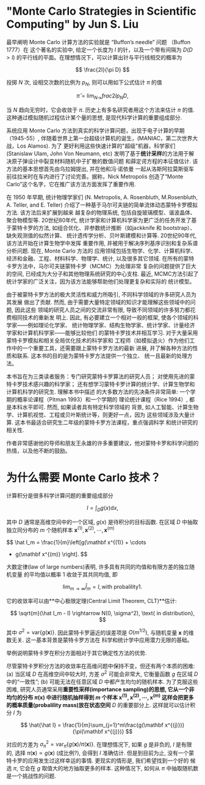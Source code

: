 # "Monte Carlo Strategies in Scientific Computing" by Jun S. Liu

最早阐明 Monte Carlo 计算方法的实验就是 “Buffon’s needle” 问题 （Buffon 1777）在
这个著名的实验中, 给定一个长度为 $l$ 的针，以及一个带有间隔为 $D (D>l)$
的平行线的平面。在理想情况下，可以计算出针与平行线相交的概率为 

$$
\frac{2l}{\pi D} 
$$

投掷 $N$ 次, 设相交次数的比例为 $p_N$, 则可以用如下公式估计 $\pi$ 的值

$$
\hat\pi = \lim_{N \rightarrow} frac{2l}{p_N D},
$$

当 $N$ 趋向无穷时，它会收敛于 $\pi$. 历史上有多名研究者用这个方法来估计
$\pi$ 的值. 这种通过模拟随机过程估计某个量的思想, 是现代科学计算的重要组成部分.


系统应用 Monte Carlo 方法到真实的科学计算问题，出现于电子计算的早期（1945-55）,
伴随着世界上第一台超级计算机的诞生，(MANIAC，第二次世界大战，Los Alamos). 为了
更好利用这些快速计算的"超级"机器，科学家们(Stanislaw Ulam, John Von Neumann, etc)
发明了基于**统计采样**的方法用于解决原子弹设计中裂变材料随机中子扩散的数值问题
和薛定谔方程的本征值估计. 该方法的基本思想首先由乌拉姆提出, 并在他和冯·诺依曼
一起从洛斯阿拉莫斯驱车前往拉米时在车内进行了讨论完善。据称，Nick Metropolis 
创造了“Monte Carlo”这个名字，它在推广该方法方面发挥了重要作用.

在 1950 年早期, 统计物理学家们
(N. Metropolis, A. Rosenbluth, M.Rosenbluth, A. Teller, and E. Teller) 
介绍了一种基于马尔可夫链的简单流体动态蒙特卡罗模拟方法. 该方法后来扩展到越来
越复杂的物理系统, 包括自旋玻璃模型、谐波晶体、聚合物模型等. 
20世纪80年代, 统计学家和计算机科学家为更广泛的任务开发了基于蒙特卡罗的方法, 
如组合优化、非参数统计推断（如jackknife 和 bootstrap）、缺失观测值的似然计算、
统计遗传学分析、贝叶斯建模和计算等. 20世纪90年代, 该方法开始在计算生物学中发挥
重要作用, 并被用于解决序列基序识别和复杂系谱分析问题. 现在, Monte Carlo 方法的
应用领域包括生物学、化学、计算机科学、经济和金融、工程、材料科学、物理学、统计,
以及很多其它领域. 在所有的蒙特卡罗方法中，马尔可夫链蒙特卡罗（MCMC）为处理非常
复杂的问题提供了巨大的空间, 已经成为大分子和其他物理系统研究的中心支柱. 
最近, MCMC方法引起了统计学家的广泛关注，因为该方法能够帮助他们处理更复杂和实际的
统计模型。


由于被蒙特卡罗方法的极大灵活性和威力所吸引, 不同科学领域的许多研究人员为其发展
做出了贡献. 然而, 由于需要大量特定领域的知识才能理解这些领域中的问题, 因此这些
领域的研究人员之间的交流非常有限, 导致不同领域的许多努力都花费相同技术的重新发
明上. 因此, 有必要建立一个相对一般的框架, 使各个领域的科学家——例如理论化学家、
统计物理学家、结构生物学家、统计学家、计量经济学家和计算机科学家——能够比较他们
的蒙特卡罗技术并相互学习. 对于大量采用蒙特卡罗模拟和相关全局优化技术的科学家和
工程师（如模拟退火）作为他们工作中的一个重要工具，还需要跟上蒙特卡罗方法的最新
进展, 并了解各种方法的性质和联系. 这本书的目的是为蒙特卡罗方法提供一个独立、
统一且最新的处理方法。



本书旨在为三类读者服务：专门研究蒙特卡罗算法的研究人员；
对使用先进的蒙特卡罗技术感兴趣的科学家；
还有想学习蒙特卡罗计算的统计学、计算生物学和计算机科学的研究生. 理解本书中描述
的大多数方法的先决条件非常简单: 一个学期的概率论课程（Pitman 1993）和一个学期的
理论统计课程（Rice 1994）, 都是本科水平即可. 然而, 如果读者具有特定科学领域的
背景, 如人工智能、计算生物学、计算机视觉、工程或贝叶斯统计等，则更好一点，因为
这些领域涉及大量计算. 这本书最适合研究生二年级的蒙特卡罗方法课程，重点强调科学
和统计研究的相关性.

作者非常感谢他的导师和朋友王永雄的许多重要建议，他对蒙特卡罗和科学问题的热情，以及他不断的鼓励。

# 为什么需要 Monte Carlo 技术？

计算积分是很多科学计算问题的重要组成部分

$$
I = \int_D g(x)\mathrm d x,
$$

其中 $D$ 通常是高维空间中的一个区域, $g(x)$ 是待积分的目标函数. 在区域 
$D$ 中抽取独立同分布的 $m$ 个随机样本 
$\mathbf x^{(1)}, \mathbf x^{(2)}, \cdots, \mathbf x^{(m)}$

$$
\hat I_m = \frac{1}{m}\left[g(\mathbf x^{(1)} +  \cdots 
+ g(\mathbf x^{(m)} \right].
$$

大数定律(law of large numbers)表明, 许多具有共同的均值和有限方差的独立随机变量
的平均值以概率 1 收敛于其共同均值, 即 

$$
\lim_{m\rightarrow \infty} \hat I_m = I, \text{with probalility} 1.
$$

它的收敛率可以由**中心极限定理(Central Limit Theorem, CLT)**估计:

$$
\sqrt{m}(\hat I_m - I) \rightarrow N(0, \sigma^2), \text{ in distribution},
$$

其中 $\sigma^2 = \text{var}\{g(\mathbf x)\}$. 因此蒙特卡罗逼近的误差项是 
$O(m^{1/2})$, 与随机变量 $\mathbf x$ 的维数无关. 这一基本背景是蒙特卡罗方法在
科学和统计学中应用潜力无限的基础。

举例说明蒙特卡罗在积分方面相对于其它确定性方法的优势.

尽管蒙特卡罗积分方法的收敛率在高维问题中保持不变，但还有两个本质的困难:
(a) 当区域 $D$ 在高维空间中较大时, 方差 $\sigma^2$ 可能会非常大, 它衡量函数
$g$ 在区域 $D$ 中的“一致性”; 
(b) 可能无法在任意区域 $D$ 中都产生均匀的随机样本. 为了克服这些困难,
研究人员通常采用**重要性采样(importance sampling)**的思想, 它从一个非均匀的分布
$\pi(\mathbf x)$ 中进行随机抽样得到 $m$ 个样本
$\mathbf x^{(1)}, \mathbf x^{(2)}, \cdots, \mathbf x^{(m)}$
这样会把更多的概率质量(probalility mass)放在**状态空间** $D$ 的重要部分上.
这样就可以估计积分 $I$ 为

$$
\hat{\hat I} = \frac{1}{m}\sum_{j=1}^m\frac{g(\mathbf x^{(j)})}{\pi(\mathbf
x^{(j)})}
$$

对应的方差为 $\sigma_\pi^2 = \text{var}_{\pi}\{g(\mathbf x)/\pi(\mathbf x)\}$. 
在理想情况下, 如果 $g$ 是非负的, $I$ 是有限的, 选择 $\pi(\mathbf x) \propto
g(\mathbf x)$ (成比例?), 会得到 $I$ 准确估计. 但是到目前为止,
没有一个蒙特卡罗的应用发生过这样幸运的事情. 更现实的情形是, 我们希望找到一个好的
候选 $\pi$, 它会在 $g$ 取值大的地方抽取更多的样本. 这种情况下, 如何从 $\pi$
中抽取随机数是一个挑战性的问题.


